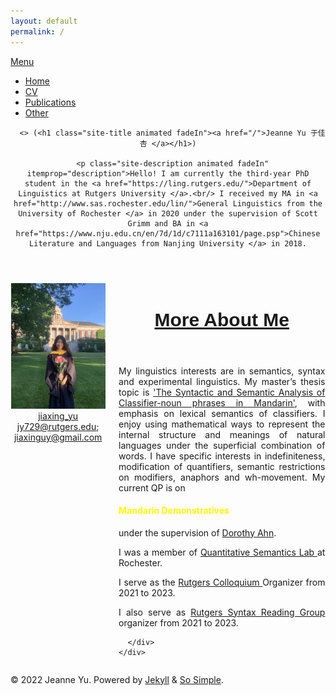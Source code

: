 ```yaml
---
layout: default
permalink: /
---
```


<!--
    So Simple Jekyll Theme 3.2.0
    Copyright 2013-2019 Michael Rose - mademistakes.com | @mmistakes
    Free for personal and commercial use under the MIT license
    https://github.com/mmistakes/so-simple-theme/blob/master/LICENSE
-->


  <div class="navigation-wrapper">
    <a href="#menu-toggle" id="menu-toggle">Menu</a>
    <nav id="primary-nav" class="site-nav animated drop">
      <ul><li><a href="/">Home</a></li><li><a href="/cv">CV</a></li><li><a href="/publications">Publications</a></li><li><a href="/other">Other</a></li></ul>
    </nav>
  </div><!-- /.navigation-wrapper -->


   <header class="masthead">
  <div class="wrap">
    
    
    
      
      <> (<h1 class="site-title animated fadeIn"><a href="/">Jeanne Yu 于佳杏 </a></h1>)
      
      <p class="site-description animated fadeIn" itemprop="description">Hello! I am currently the third-year PhD student in the <a href="https://ling.rutgers.edu/">Department of Linguistics at Rutgers University </a>.<br/> I received my MA in <a href="http://www.sas.rochester.edu/lin/">General Linguistics from the University of Rochester </a> in 2020 under the supervision of Scott Grimm and BA in <a href="https://www.nju.edu.cn/en/7d/1d/c7111a163101/page.psp">Chinese Literature and Languages from Nanjing University </a> in 2018.
 </p>
    
  </div>
</header><!-- /.masthead -->

<style>
p.site-description.animated.fadeIn {
    font-size: 15px;
    font-style: normal;
    font-family: 'Source Sans Pro', sans-serif;
    text-align: justify;
    max-width: 800px;
    margin: auto;
}
</style> 



   <main id="main" class="main-content" aria-label="Content">
  <article>
    

   <div class="page-wrapper">
      <header class="page-header">
        
  
  <h1 id="page-title" class="page-title"></h1>
        
  </header>
      <div class="page-content">
        


<div class="entries-list">
  <div class="entry-image-container">
    <img class="entry-image u-photo" src="/main.jpeg" alt="">
    <div class="entry-contact">
      <div class="twitter">
        <div>
          <i class="fab fa-fw fa-twitter" aria-hidden="true"></i>
          <a href="https://twitter.com/jiaxing_yu">jiaxing_yu</a>
        </div>
          <i class="fa fa-fw fa-envelope" aria-hidden="true"></i>
          <a href="mailto: jy729@rutgers.edu">jy729@rutgers.edu</a>; <a href="mailto: jiaxinguy@gmail.com">jiaxinguy@gmail.com</a>
      </div>
    </div>
  </div>
  <article class="entry h-entry">
    <div class="article-content">
      <header class="entry-header">
        <h3 class="entry-title p-name">
          <a href="" rel="bookmark">More About Me</a>
        </h3>
      </header>
      <div class="entry-excerpt p-summary">
        <p>My linguistics interests are in semantics, syntax and experimental linguistics. My master’s thesis topic is <a href="http://www.sas.rochester.edu/cls/assets/pdf/working/fall-20/4yupaper.pdf">'The Syntactic and Semantic Analysis of Classifier-noun phrases in Mandarin'</a>, with emphasis on lexical semantics of classifiers. I enjoy using mathematical ways to represent the internal structure and meanings of natural languages under the superficial combination of words. I have specific interests in indefiniteness, modification of quantifiers, semantic restrictions on modifiers, anaphors and wh-movement. My current QP is on <h4 style="color:yellow;">Mandarin Demonstratives</h4> under the supervision of <a href="http://dorothyahn.com">Dorothy Ahn</a>.</p>
        <P> I was a member of <a href="https://quantitativesemanticslab.github.io/people">Quantitative Semantics Lab </a> at Rochester. </P>
        <p> I serve as the <a href="https://sites.rutgers.edu/lgsa/news-events/colloquium-series/">Rutgers Colloquium </a> Organizer from 2021 to 2023. </p>
        <p> I also serve as <a href="https://sites.rutgers.edu/lgsa/reading-groups/star/"> Rutgers Syntax Reading Group </a> organizer from 2021 to 2023. </p> 


      </div>
    </div>
  </article>
</div>

<style>
.layout--home .page-wrapper {
  max-width: 1000px;
}
.site-title {
  font-size: 45px;
  font-style: italic;
  font-weight: 600;
}
.entries-list {
  text-align: center;
}
.entry-image-container {
  width: 30%;
  display: inline-block;
}
.entries-list .entry {
  text-align: justify;
  vertical-align: top;
  display: inline-block;
  width: 69%;
}
.article-content {
  margin-left: 5%;
}
.entries-list .entry-title {
  font-size: 30px;
  font-family: 'Source Sans Pro', sans-serif;
  font-weight: 600;
}
</style>


        
  </div>
  </div>
  </article>
</main>


  <footer id="footer" class="site-footer">
  <!-- start custom footer snippets -->

<!-- end custom footer snippets -->
<div class="copyright">
    
  <p>&copy; 2022 Jeanne Yu. Powered by <a href="https://jekyllrb.com" rel="nofollow">Jekyll</a> &amp; <a href="https://github.com/mmistakes/so-simple-theme" rel="nofollow">So Simple</a>.</p>
    
  </div>
</footer>

  <script src="https://code.jquery.com/jquery-3.3.1.min.js" integrity="sha256-FgpCb/KJQlLNfOu91ta32o/NMZxltwRo8QtmkMRdAu8=" crossorigin="anonymous"></script>
  <script src="/assets/js/main.min.js"></script>
  <script src="https://use.fontawesome.com/releases/v5.0.12/js/all.js"></script>








   
  <!-- start custom footer snippets -->

<!-- end custom footer snippets -->



 